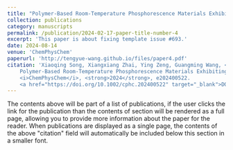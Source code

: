 ```yaml
---
title: "Polymer-Based Room-Temperature Phosphorescence Materials Exhibiting Emission Lifetimes up to 4.6 s under Ambient Conditions"
collection: publications
category: manuscripts
permalink: /publication/2024-02-17-paper-title-number-4
excerpt: 'This paper is about fixing template issue #693.'
date: 2024-08-14
venue: 'ChemPhysChem'
paperurl: 'http://tengyue-wang.github.io/files/paper4.pdf'
citation: 'Xiaoqing Song, Xiangxiang Zhai, Ying Zeng, Guangming Wang, <strong>Tengyue Wang</strong>, Yufang Li, Qianqian Yan*, Chin-Yiu Chan*, Biaobing Wang*, and Kaka Zhang*, 
    Polymer-Based Room-Temperature Phosphorescence Materials Exhibiting Emission Lifetimes up to 4.6 s under Ambient Conditions. 
    <i>ChemPhysChem</i>, <strong>2024</strong>, e202400522. 
    <a href="https://doi.org/10.1002/cphc.202400522" target="_blank">DOI: 10.1002/cphc.202400522</a>'
---
```


The contents above will be part of a list of publications, if the user clicks the link for the publication than the contents of section will be rendered as a full page, allowing you to provide more information about the paper for the reader. When publications are displayed as a single page, the contents of the above "citation" field will automatically be included below this section in a smaller font.
